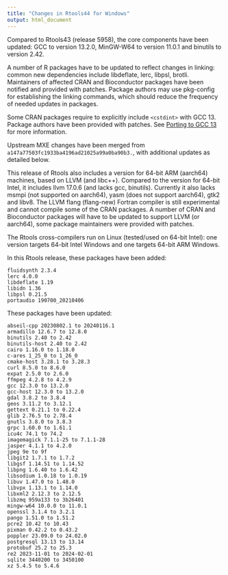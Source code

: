 ```yaml
---
title: "Changes in Rtools44 for Windows"
output: html_document
---
```


Compared to Rtools43 (release 5958), the core components have been updated:
GCC to version 13.2.0, MinGW-W64 to version 11.0.1 and binutils to version
2.42.

A number of R packages have to be updated to reflect changes in linking:
common new dependencies include libdeflate, lerc, libpsl, brotli. 
Maintainers of affected CRAN and Bioconductor packages have been notified
and provided with patches.  Package authors may use pkg-config for
establishing the linking commands, which should reduce the frequency of
needed updates in packages.

Some CRAN packages require to explicitly include `<cstdint>` with GCC 13.
Package authors have been provided with patches. See [Porting to GCC
13](https://gcc.gnu.org/gcc-13/porting_to.html) for more information.

Upstream MXE changes have been merged from
`a147a77503fc1933ba4196ad21025a99a0ba90b3.`, with additional updates as
detailed below.

This release of Rtools also includes a version for 64-bit ARM (aarch64)
machines, based on LLVM (and libc++).  Compared to the version for 64-bit
Intel, it includes llvm 17.0.6 (and lacks gcc, binutils).  Currently it also
lacks msmpi (not supported on aarch64), yasm (does not support aarch64),
gtk2 and libv8.  The LLVM flang (flang-new) Fortran compiler is still
experimental and cannot compile some of the CRAN packages.  A number of CRAN
and Bioconductor packages will have to be updated to support LLVM (or
aarch64), some package maintainers were provided with patches.

The Rtools cross-compilers run on Linux (tested/used on 64-bit Intel): one
version targets 64-bit Intel Windows and one targets 64-bit ARM Windows.

In this Rtools release, these packages have been added:

```
fluidsynth 2.3.4
lerc 4.0.0
libdeflate 1.19
libidn 1.36
libpsl 0.21.5
portaudio 190700_20210406
```

These packages have been updated:

```
abseil-cpp 20230802.1 to 20240116.1
armadillo 12.6.7 to 12.8.0
binutils 2.40 to 2.42
binutils-host 2.40 to 2.42
cairo 1.16.0 to 1.18.0
c-ares 1_25_0 to 1_26_0
cmake-host 3.28.1 to 3.28.3
curl 8.5.0 to 8.6.0
expat 2.5.0 to 2.6.0
ffmpeg 4.2.8 to 4.2.9
gcc 12.3.0 to 13.2.0
gcc-host 12.3.0 to 13.2.0
gdal 3.8.2 to 3.8.4
geos 3.11.2 to 3.12.1
gettext 0.21.1 to 0.22.4
glib 2.76.5 to 2.78.4
gnutls 3.8.0 to 3.8.3
grpc 1.60.0 to 1.61.1
icu4c 74.1 to 74.2
imagemagick 7.1.1-25 to 7.1.1-28
jasper 4.1.1 to 4.2.0
jpeg 9e to 9f
libgit2 1.7.1 to 1.7.2
libgsf 1.14.51 to 1.14.52
libpng 1.6.40 to 1.6.42
libsodium 1.0.18 to 1.0.19
libuv 1.47.0 to 1.48.0
libvpx 1.13.1 to 1.14.0
libxml2 2.12.3 to 2.12.5
libzmq 959a133 to 3b26401
mingw-w64 10.0.0 to 11.0.1
openssl 3.1.4 to 3.2.1
pango 1.51.0 to 1.51.2
pcre2 10.42 to 10.43
pixman 0.42.2 to 0.43.2
poppler 23.09.0 to 24.02.0
postgresql 13.13 to 13.14
protobuf 25.2 to 25.3
re2 2023-11-01 to 2024-02-01
sqlite 3440200 to 3450100
xz 5.4.5 to 5.4.6
```

